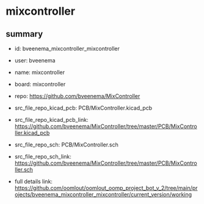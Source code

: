 # mixcontroller
 
## summary 
* id: bveenema_mixcontroller_mixcontroller
* user: bveenema
* name: mixcontroller
* board: mixcontroller
* repo: https://github.com/bveenema/MixController
* src_file_repo_kicad_pcb: PCB/MixController.kicad_pcb
* src_file_repo_kicad_pcb_link: https://github.com/bveenema/MixController/tree/master/PCB/MixController.kicad_pcb


* src_file_repo_sch: PCB/MixController.sch
* src_file_repo_sch_link: https://github.com/bveenema/MixController/tree/master/PCB/MixController.sch
* full details link: https://github.com/oomlout/oomlout_oomp_project_bot_v_2/tree/main/projects/bveenema_mixcontroller_mixcontroller/current_version/working  






